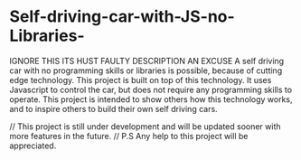 # Self-driving-car-with-JS-no-Libraries-
IGNORE THIS ITS HUST FAULTY DESCRIPTION AN EXCUSE
A self driving car with no programming skills or libraries is possible, because of cutting edge technology. 
This project is built on top of this technology. It uses Javascript to control the car, but does not require any programming skills to operate.
This project is intended to show others how this technology works, and to inspire others to build their own self driving cars. 


// This project is still under development and will be updated sooner with more features in the future.
// P.S Any help to this project will be appreciated.
